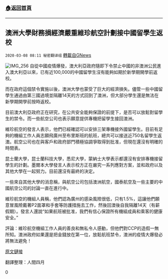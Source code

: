 ###  [:house:返回首頁](https://github.com/ourhimalayas/txt)
---

## 澳洲大學財務損經濟嚴重維珍航空計劃接中國留學生返校
`2020-03-08 08:11 秘密翻译组` [轉載自GNews](https://gnews.org/zh-hant/133962/)

![IMG_256](https://s3-ap-northeast-1.amazonaws.com/news.guo.offload.media/wp-content/uploads/2020/03/08081005/1-34.png)
自從中國疫情爆發，澳大利亞政府隨即下令禁止中國的非澳洲公民進入澳大利亞以來，已有近100,000的中國留學生沒有能夠如期於新學期開學前返校。

而在政府這個禁令實施以後，澳洲大學也蒙受了巨大的經濟損失。儘管一些中國留學生通過由第三國過境並隔離14天的方式回到了澳洲，但大部分學生還是無法在新學期開學前按時返校。

目前澳大利亞政府正在研究，在公共安全能夠保證的前提下，是否可以放鬆對留學生的禁令。而一些航空公司也表示願意提供專機把留學生接回澳洲。

維珍航空的發言人表示，他們已經確認可以安排三架專機接外國留學生。目前有足夠的機組工作人員志願飛廣州至布里斯班的航班，總共可以接送近750名留學生返澳。航空公司也在與客戶和政府部門積極協調爭取得到批准，但現在還沒有明確的時間表。

昆士蘭大學，昆士蘭科技大學，悉尼大學，蒙納士大學表示都還沒有安排專機接留學生的計劃。墨爾本大學發言人表示校方正在嚴究一系列應對方案，並和政府以及其他大學在一起努力。目前還沒有最終的決定。

一些來自其他大學的消息稱，與航空公司包括澳洲航空，國泰航空及一些主要的中國航空公司的討論一直在進行中。

維珍航空的機組人員稱，他們認為廣州的感染風險很低，只有1.5%，這讓他們願意冒風險戴著P2面罩和手套等防護措施去工作，然後回澳後自我隔離14天（有薪假期）。發言人還說“如果航班被批准，我們有信心保證所有機組成員和乘客的健康安全。”

評論：維珍航空機組工作人員的善良和無私令人感動，但他們對CCP的造假一無所知。澳洲政府如果還是把金錢放在第一位，放鬆航班禁令，澳洲的疫情大爆發必將無法避免！

[原文鏈接](https://www.smh.com.au/business/companies/virgin-australia-prepares-to-fly-chinese-students-to-australia-20200305-p5477h.html)

翻譯整理：人間四月

0
